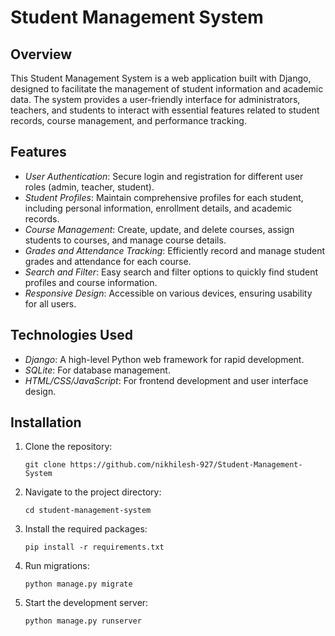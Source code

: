 # Student Management System

## Overview

This Student Management System is a web application built with Django, designed to facilitate the management of student information and academic data. The system provides a user-friendly interface for administrators, teachers, and students to interact with essential features related to student records, course management, and performance tracking.

## Features

- *User Authentication*: Secure login and registration for different user roles (admin, teacher, student).
- *Student Profiles*: Maintain comprehensive profiles for each student, including personal information, enrollment details, and academic records.
- *Course Management*: Create, update, and delete courses, assign students to courses, and manage course details.
- *Grades and Attendance Tracking*: Efficiently record and manage student grades and attendance for each course.
- *Search and Filter*: Easy search and filter options to quickly find student profiles and course information.
- *Responsive Design*: Accessible on various devices, ensuring usability for all users.

## Technologies Used

- *Django*: A high-level Python web framework for rapid development.
- *SQLite*: For database management.
- *HTML/CSS/JavaScript*: For frontend development and user interface design.

## Installation

1. Clone the repository:

   ```git clone https://github.com/nikhilesh-927/Student-Management-System```
   
2. Navigate to the project directory:

   ```cd student-management-system```
   
3. Install the required packages:

   ```pip install -r requirements.txt```
   
4. Run migrations:

   ```python manage.py migrate```
   
5. Start the development server:

   ```python manage.py runserver```
   

